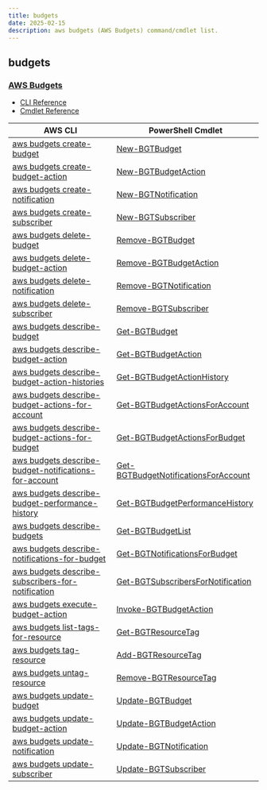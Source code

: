 ```yaml
---
title: budgets
date: 2025-02-15
description: aws budgets (AWS Budgets) command/cmdlet list.
---
```


## budgets

### [AWS Budgets](https://aws.amazon.com/aws-cost-management/aws-budgets/)

* [CLI Reference](https://awscli.amazonaws.com/v2/documentation/api/latest/reference/budgets/index.html)
* [Cmdlet Reference](https://docs.aws.amazon.com/powershell/latest/reference/items/AWS_Budgets_cmdlets.html)

|AWS CLI|PowerShell Cmdlet|
|----|----|
|[aws budgets create-budget](https://awscli.amazonaws.com/v2/documentation/api/latest/reference/budgets/create-budget.html)|[New-BGTBudget](https://docs.aws.amazon.com/powershell/latest/reference/items/New-BGTBudget.html)|
|[aws budgets create-budget-action](https://awscli.amazonaws.com/v2/documentation/api/latest/reference/budgets/create-budget-action.html)|[New-BGTBudgetAction](https://docs.aws.amazon.com/powershell/latest/reference/items/New-BGTBudgetAction.html)|
|[aws budgets create-notification](https://awscli.amazonaws.com/v2/documentation/api/latest/reference/budgets/create-notification.html)|[New-BGTNotification](https://docs.aws.amazon.com/powershell/latest/reference/items/New-BGTNotification.html)|
|[aws budgets create-subscriber](https://awscli.amazonaws.com/v2/documentation/api/latest/reference/budgets/create-subscriber.html)|[New-BGTSubscriber](https://docs.aws.amazon.com/powershell/latest/reference/items/New-BGTSubscriber.html)|
|[aws budgets delete-budget](https://awscli.amazonaws.com/v2/documentation/api/latest/reference/budgets/delete-budget.html)|[Remove-BGTBudget](https://docs.aws.amazon.com/powershell/latest/reference/items/Remove-BGTBudget.html)|
|[aws budgets delete-budget-action](https://awscli.amazonaws.com/v2/documentation/api/latest/reference/budgets/delete-budget-action.html)|[Remove-BGTBudgetAction](https://docs.aws.amazon.com/powershell/latest/reference/items/Remove-BGTBudgetAction.html)|
|[aws budgets delete-notification](https://awscli.amazonaws.com/v2/documentation/api/latest/reference/budgets/delete-notification.html)|[Remove-BGTNotification](https://docs.aws.amazon.com/powershell/latest/reference/items/Remove-BGTNotification.html)|
|[aws budgets delete-subscriber](https://awscli.amazonaws.com/v2/documentation/api/latest/reference/budgets/delete-subscriber.html)|[Remove-BGTSubscriber](https://docs.aws.amazon.com/powershell/latest/reference/items/Remove-BGTSubscriber.html)|
|[aws budgets describe-budget](https://awscli.amazonaws.com/v2/documentation/api/latest/reference/budgets/describe-budget.html)|[Get-BGTBudget](https://docs.aws.amazon.com/powershell/latest/reference/items/Get-BGTBudget.html)|
|[aws budgets describe-budget-action](https://awscli.amazonaws.com/v2/documentation/api/latest/reference/budgets/describe-budget-action.html)|[Get-BGTBudgetAction](https://docs.aws.amazon.com/powershell/latest/reference/items/Get-BGTBudgetAction.html)|
|[aws budgets describe-budget-action-histories](https://awscli.amazonaws.com/v2/documentation/api/latest/reference/budgets/describe-budget-action-histories.html)|[Get-BGTBudgetActionHistory](https://docs.aws.amazon.com/powershell/latest/reference/items/Get-BGTBudgetActionHistory.html)|
|[aws budgets describe-budget-actions-for-account](https://awscli.amazonaws.com/v2/documentation/api/latest/reference/budgets/describe-budget-actions-for-account.html)|[Get-BGTBudgetActionsForAccount](https://docs.aws.amazon.com/powershell/latest/reference/items/Get-BGTBudgetActionsForAccount.html)|
|[aws budgets describe-budget-actions-for-budget](https://awscli.amazonaws.com/v2/documentation/api/latest/reference/budgets/describe-budget-actions-for-budget.html)|[Get-BGTBudgetActionsForBudget](https://docs.aws.amazon.com/powershell/latest/reference/items/Get-BGTBudgetActionsForBudget.html)|
|[aws budgets describe-budget-notifications-for-account](https://awscli.amazonaws.com/v2/documentation/api/latest/reference/budgets/describe-budget-notifications-for-account.html)|[Get-BGTBudgetNotificationsForAccount](https://docs.aws.amazon.com/powershell/latest/reference/items/Get-BGTBudgetNotificationsForAccount.html)|
|[aws budgets describe-budget-performance-history](https://awscli.amazonaws.com/v2/documentation/api/latest/reference/budgets/describe-budget-performance-history.html)|[Get-BGTBudgetPerformanceHistory](https://docs.aws.amazon.com/powershell/latest/reference/items/Get-BGTBudgetPerformanceHistory.html)|
|[aws budgets describe-budgets](https://awscli.amazonaws.com/v2/documentation/api/latest/reference/budgets/describe-budgets.html)|[Get-BGTBudgetList](https://docs.aws.amazon.com/powershell/latest/reference/items/Get-BGTBudgetList.html)|
|[aws budgets describe-notifications-for-budget](https://awscli.amazonaws.com/v2/documentation/api/latest/reference/budgets/describe-notifications-for-budget.html)|[Get-BGTNotificationsForBudget](https://docs.aws.amazon.com/powershell/latest/reference/items/Get-BGTNotificationsForBudget.html)|
|[aws budgets describe-subscribers-for-notification](https://awscli.amazonaws.com/v2/documentation/api/latest/reference/budgets/describe-subscribers-for-notification.html)|[Get-BGTSubscribersForNotification](https://docs.aws.amazon.com/powershell/latest/reference/items/Get-BGTSubscribersForNotification.html)|
|[aws budgets execute-budget-action](https://awscli.amazonaws.com/v2/documentation/api/latest/reference/budgets/execute-budget-action.html)|[Invoke-BGTBudgetAction](https://docs.aws.amazon.com/powershell/latest/reference/items/Invoke-BGTBudgetAction.html)|
|[aws budgets list-tags-for-resource](https://awscli.amazonaws.com/v2/documentation/api/latest/reference/budgets/list-tags-for-resource.html)|[Get-BGTResourceTag](https://docs.aws.amazon.com/powershell/latest/reference/items/Get-BGTResourceTag.html)|
|[aws budgets tag-resource](https://awscli.amazonaws.com/v2/documentation/api/latest/reference/budgets/tag-resource.html)|[Add-BGTResourceTag](https://docs.aws.amazon.com/powershell/latest/reference/items/Add-BGTResourceTag.html)|
|[aws budgets untag-resource](https://awscli.amazonaws.com/v2/documentation/api/latest/reference/budgets/untag-resource.html)|[Remove-BGTResourceTag](https://docs.aws.amazon.com/powershell/latest/reference/items/Remove-BGTResourceTag.html)|
|[aws budgets update-budget](https://awscli.amazonaws.com/v2/documentation/api/latest/reference/budgets/update-budget.html)|[Update-BGTBudget](https://docs.aws.amazon.com/powershell/latest/reference/items/Update-BGTBudget.html)|
|[aws budgets update-budget-action](https://awscli.amazonaws.com/v2/documentation/api/latest/reference/budgets/update-budget-action.html)|[Update-BGTBudgetAction](https://docs.aws.amazon.com/powershell/latest/reference/items/Update-BGTBudgetAction.html)|
|[aws budgets update-notification](https://awscli.amazonaws.com/v2/documentation/api/latest/reference/budgets/update-notification.html)|[Update-BGTNotification](https://docs.aws.amazon.com/powershell/latest/reference/items/Update-BGTNotification.html)|
|[aws budgets update-subscriber](https://awscli.amazonaws.com/v2/documentation/api/latest/reference/budgets/update-subscriber.html)|[Update-BGTSubscriber](https://docs.aws.amazon.com/powershell/latest/reference/items/Update-BGTSubscriber.html)|

